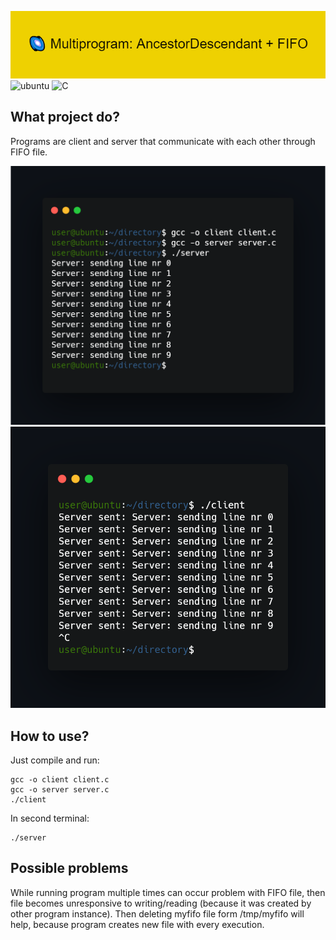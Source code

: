 ![project_banner](banner.png)
![ubuntu](https://img.shields.io/badge/Operating_System-Ubuntu-blueviolet)
![C](https://img.shields.io/badge/language-C-yellow)
## What project do?
Programs are client and server that communicate with each other through FIFO file.

![terminal_1](execute1.png)
![terminal_2](execute2.png)

## How to use?
Just compile and run:
```
gcc -o client client.c
gcc -o server server.c
./client
```
In second terminal:
```
./server
```

## Possible problems
While running program multiple times can occur problem with FIFO file, then file becomes unresponsive to writing/reading (because it was created by other program instance). Then deleting myfifo file form /tmp/myfifo will help, because program creates new file with every execution.


<!--https://banner.godori.dev/ height:150-->
<!--https://shields.io/-->
<!--https://carbon.now.sh/-->